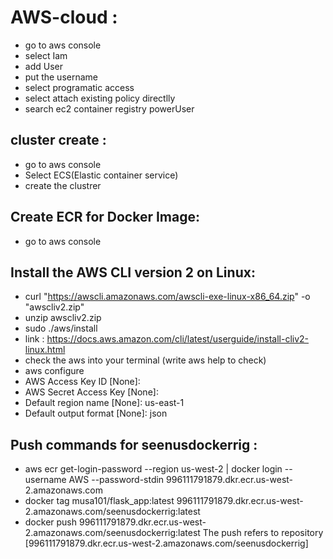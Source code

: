# AWS-cloud :

- go to aws console
- select Iam
- add User
- put the username
- select programatic access
- select attach existing policy directlly
- search ec2 container registry powerUser

## cluster create :
- go to aws console
- Select ECS(Elastic container service)
- create the clustrer

## Create ECR for Docker Image:
- go to aws console

## Install the AWS CLI version 2 on Linux:
- curl "https://awscli.amazonaws.com/awscli-exe-linux-x86_64.zip" -o "awscliv2.zip"
- unzip awscliv2.zip
- sudo ./aws/install
- link : https://docs.aws.amazon.com/cli/latest/userguide/install-cliv2-linux.html
- check the aws into your terminal (write aws help to check)
- aws configure
- AWS Access Key ID [None]:
- AWS Secret Access Key [None]:
- Default region name [None]: us-east-1
- Default output format [None]: json
## Push commands for seenusdockerrig :
- aws ecr get-login-password --region us-west-2 | docker login --username AWS --password-stdin 996111791879.dkr.ecr.us-west-2.amazonaws.com
- docker tag musa101/flask_app:latest   996111791879.dkr.ecr.us-west-2.amazonaws.com/seenusdockerrig:latest
-  docker push 996111791879.dkr.ecr.us-west-2.amazonaws.com/seenusdockerrig:latest The push refers to repository [996111791879.dkr.ecr.us-west-2.amazonaws.com/seenusdockerrig]



